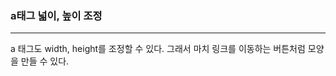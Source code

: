 <h3>a태그 넓이, 높이 조정</h3>
<hr>

<p>
    a 태그도 width, height를 조정할 수 있다.
    그래서 마치 링크를 이동하는 버튼처럼 모양을 만들 수 있다.
</p>
